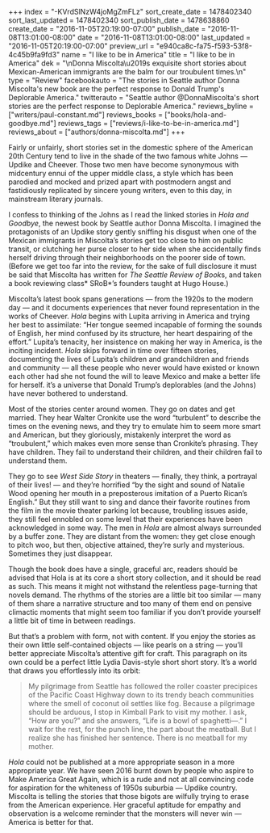 +++
index = "-KVrdSlNzW4joMgZmFLz"
sort_create_date = 1478402340
sort_last_updated = 1478402340
sort_publish_date = 1478638860
create_date = "2016-11-05T20:19:00-07:00"
publish_date = "2016-11-08T13:01:00-08:00"
date = "2016-11-08T13:01:00-08:00"
last_updated = "2016-11-05T20:19:00-07:00"
preview_url = "e940ca8c-fa75-f593-53f8-4c45b9fa9fd3"
name = "I like to be in America"
title = "I like to be in America"
dek = "\nDonna Miscolta\u2019s exquisite short stories about Mexican-American immigrants are the balm for our troubulent times.\n"
type = "Review"
facebookauto = "The stories in Seattle author Donna Miscolta's new book are the perfect response to Donald Trump's Deplorable America."
twitterauto = "Seattle author @DonnaMiscolta's short stories are the perfect response to Deplorable America."
reviews_byline = ["writers/paul-constant.md"]
reviews_books = ["books/hola-and-goodbye.md"]
reviews_tags = ["reviews/i-like-to-be-in-america.md"]
reviews_about = ["authors/donna-miscolta.md"]
+++

Fairly or unfairly, short stories set in the domestic sphere of the American 20th Century tend to live in the shade of the two famous white Johns — Updike and Cheever. Those two men have become synonymous with midcentury ennui of the upper middle class, a style which has been parodied and mocked and prized apart with postmodern angst and fastidiously replicated by sincere young writers, even to this day, in mainstream literary journals.

I confess to thinking of the Johns as I read the linked stories in *Hola and Goodbye*, the newest book by Seattle author Donna Miscolta. I imagined the protagonists of an Updike story gently sniffing his disgust when one of the Mexican immigrants in Miscolta’s stories get too close to him on public transit, or clutching her purse closer to her side when she accidentally finds herself driving through their neighborhoods on the poorer side of town. (Before we get too far into the review, for the sake of full disclosure it must be said that Miscolta has written for *The Seattle Review of Book*s, and taken a book reviewing class* SRoB*’s founders taught at Hugo House.)

Miscolta’s latest book spans generations — from the 1920s to the modern day — and it documents experiences that never found representation in the works of Cheever. *Hola* begins with Lupita arriving in America and trying her best to assimilate: “Her tongue seemed incapable of forming the sounds of English, her mind confused by its structure, her heart despairing of the effort.” Lupita’s tenacity, her insistence on making her way in America, is the inciting incident. *Hola* skips forward in time over fifteen stories, documenting the lives of Lupita’s children and grandchildren and friends and community — all these people who never would have existed or known each other had she not found the will to leave Mexico and make a better life for herself. it’s a universe that Donald Trump’s deplorables (and the Johns) have never bothered to understand.

Most of the stories center around women. They go on dates and get married. They hear Walter Cronkite use the word “turbulent” to describe the times on the evening news, and they try to emulate him to seem more smart and American, but they gloriously, mistakenly interpret the word as “troubulent,” which makes even more sense than Cronkite’s phrasing. They have children. They fail to understand their children, and their children fail to understand them. 

They go to see *West Side Story* in theaters — finally, they think, a portrayal of their lives! — and they’re horrified “by the sight and sound of Natalie Wood opening her mouth in a preposterous imitation of a Puerto Rican’s English.” But they still want to sing and dance their favorite routines from the film in the movie theater parking lot because, troubling issues aside, they still feel ennobled on some level that their experiences have been acknowledged in some way. The men in *Hola* are almost always surrounded by a buffer zone. They are distant from the women: they get close enough to pitch woo, but then, objective attained, they’re surly and mysterious. Sometimes they just disappear.

Though the book does have a single, graceful arc, readers should be advised that Hola is at its core a short story collection, and it should be read as such. This means it might not withstand the relentless page-turning that novels demand. The rhythms of the stories are a little bit too similar — many of them share a narrative structure and too many of them end on pensive climactic moments that might seem too familiar if you don’t provide yourself a little bit of time in between readings.

But that’s a problem with form, not with content. If you enjoy the stories as their own little self-contained objects — like pearls on a string — you’ll better appreciate Miscolta’s attentive gift for craft. This paragraph on its own could be a perfect little Lydia Davis-style short short story. It’s a world that draws you effortlessly into its orbit:

<blockquote>My pilgrimage from Seattle has followed the roller coaster precipices of the Pacific Coast Highway down to its trendy beach communities where the smell of coconut oil settles like fog. Because a pilgrimage should be arduous, I stop in Kimball Park to visit my mother. I ask, “How are you?” and she answers, “Life is a bowl of spaghetti—.” I wait for the rest, for the punch line, the part about the meatball. But I realize she has finished her sentence. There is no meatball for my mother.</blockquote>

*Hola* could not be published at a more appropriate season in a more appropriate year. We have seen 2016 burnt down by people who aspire to Make America Great Again, which is a rude and not at all convincing code for aspiration for the whiteness of 1950s suburbia — Updike country. Miscolta is telling the stories that those bigots are wilfully trying to erase from the American experience. Her graceful aptitude for empathy and observation is a welcome reminder that the monsters will never win — America is better for that.

